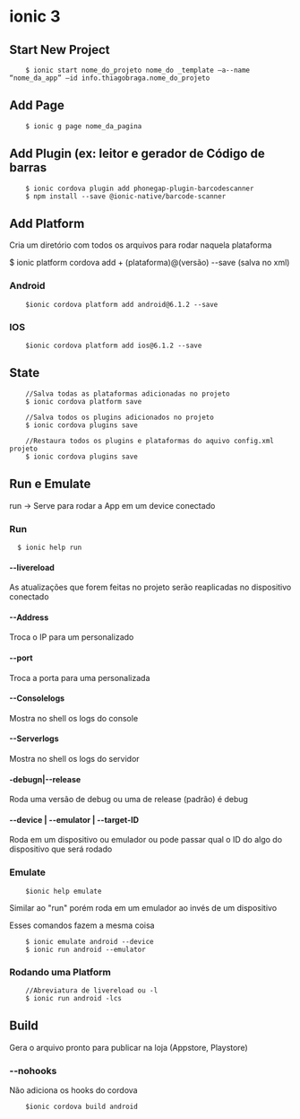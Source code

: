 # ionic 3

## Start New Project

        $ ionic start nome_do_projeto nome_do _template —a--name “nome_da_app” —id info.thiagobraga.nome_do_projeto

## Add Page

        $ ionic g page nome_da_pagina
        
## Add Plugin (ex: leitor e gerador de Código de barras

        $ ionic cordova plugin add phonegap-plugin-barcodescanner
        $ npm install --save @ionic-native/barcode-scanner

## Add Platform

Cria um diretório com todos os arquivos para rodar naquela plataforma

$ ionic platform cordova add + (plataforma)@(versão) --save (salva no xml) 

### Android
        
        $ionic cordova platform add android@6.1.2 --save

### IOS

        $ionic cordova platform add ios@6.1.2 --save

## State

        //Salva todas as plataformas adicionadas no projeto
        $ ionic cordova platform save 

        //Salva todos os plugins adicionados no projeto
        $ ionic cordova plugins save 

        //Restaura todos os plugins e plataformas do aquivo config.xml projeto
        $ ionic cordova plugins save
        
## Run e Emulate

run -> Serve para rodar a App em um device conectado

### Run

      $ ionic help run
      
#### --livereload

As atualizações que forem feitas no projeto serão reaplicadas no dispositivo conectado

#### --Address

Troca o IP para um personalizado

#### --port

Troca a porta para uma personalizada

#### --Consolelogs

Mostra no shell os logs do console

#### --Serverlogs

Mostra no shell os logs do servidor

#### -debugn|--release

Roda uma versão de debug ou uma de release (padrão) é debug

#### --device | --emulator | --target-ID

Roda em um dispositivo ou emulador ou pode passar qual o ID do algo do dispositivo que será rodado

### Emulate

        $ionic help emulate

Similar ao "run" porém roda em um emulador ao invés de um dispositivo
      
Esses comandos fazem a mesma coisa 

        $ ionic emulate android --device
        $ ionic run android --emulator
        
### Rodando uma Platform
        //Abreviatura de livereload ou -l
        $ ionic run android -lcs 
        
## Build
Gera o arquivo pronto para publicar na loja (Appstore, Playstore)

### --nohooks

Não adiciona os hooks do cordova
        
        $ionic cordova build android




